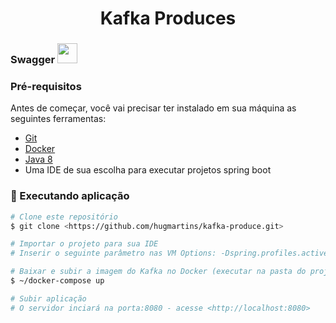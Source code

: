 <h1 align="center">Kafka Produces</h1>

### Swagger <a href="http://localhost:8080/swagger-ui.html"><img src="https://user-images.githubusercontent.com/68226126/111772571-c57bf900-888b-11eb-9319-95201a499301.png" width="32" height="32"></a>

### Pré-requisitos

Antes de começar, você vai precisar ter instalado em sua máquina as seguintes ferramentas:
- [Git](https://git-scm.com)
- [Docker](https://www.docker.com/products/docker-desktop)
- [Java 8](https://adoptopenjdk.net/) 
- Uma IDE de sua escolha para executar projetos spring boot

### 🔄 Executando aplicação

```bash
# Clone este repositório
$ git clone <https://github.com/hugmartins/kafka-produce.git>

# Importar o projeto para sua IDE
# Inserir o seguinte parâmetro nas VM Options: -Dspring.profiles.active=dev

# Baixar e subir a imagem do Kafka no Docker (executar na pasta do projeto)
$ ~/docker-compose up

# Subir aplicação 
# O servidor inciará na porta:8080 - acesse <http://localhost:8080>
```
